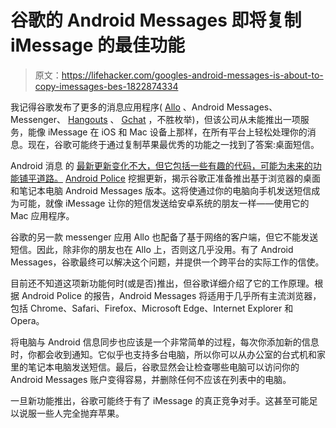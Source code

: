 # 谷歌的 Android Messages 即将复制 iMessage 的最佳功能

> 原文：<https://lifehacker.com/googles-android-messages-is-about-to-copy-imessages-bes-1822874334>

我记得谷歌发布了更多的消息应用程序( [Allo](https://lifehacker.com/google-allos-selfie-stickers-are-cool-but-dont-get-too-1795168475) 、Android Messages、Messenger、 [Hangouts](https://lifehacker.com/google-spins-off-hangouts-and-hopes-the-rest-of-us-just-1793132901) 、 [Gchat](https://lifehacker.com/gmail-chat-adds-support-for-embedded-youtube-google-vi-5137120) ，不胜枚举)，但该公司从未能推出一项服务，能像 iMessage 在 iOS 和 Mac 设备上那样，在所有平台上轻松处理你的消息。现在，谷歌可能终于通过复制苹果最优秀的功能之一找到了答案:桌面短信。



Android 消息 的 [最新更新变化不大，但它包括一些有趣的代码，可能为未来的功能铺平道路。](https://play.google.com/store/apps/details?id=com.google.android.apps.messaging) [Android Police](http://www.androidpolice.com/2018/02/08/android-messages-v2-9-prepares-launch-allo-like-web-interface-google-enhanced-chat-features-payments-businesses-apk-teardown/) 挖掘更新，揭示谷歌正准备推出基于浏览器的桌面和笔记本电脑 Android Messages 版本。这将使通过你的电脑向手机发送短信成为可能，就像 iMessage 让你的短信发送给安卓系统的朋友一样——使用它的 Mac 应用程序。

谷歌的另一款 messenger 应用 Allo 也配备了基于网络的客户端，但它不能发送短信。因此，除非你的朋友也在 Allo 上，否则这几乎没用。有了 Android Messages，谷歌最终可以解决这个问题，并提供一个跨平台的实际工作的信使。

目前还不知道这项新功能何时(或是否)推出，但谷歌详细介绍了它的工作原理。根据 Android Police 的报告，Android Messages 将适用于几乎所有主流浏览器，包括 Chrome、Safari、Firefox、Microsoft Edge、Internet Explorer 和 Opera。

将电脑与 Android 信息同步也应该是一个非常简单的过程，每次你添加新的信息时，你都会收到通知。它似乎也支持多台电脑，所以你可以从办公室的台式机和家里的笔记本电脑发送短信。最后，谷歌显然会让检查哪些电脑可以访问你的 Android Messages 账户变得容易，并删除任何不应该在列表中的电脑。

一旦新功能推出，谷歌可能终于有了 iMessage 的真正竞争对手。这甚至可能足以说服一些人完全抛弃苹果。